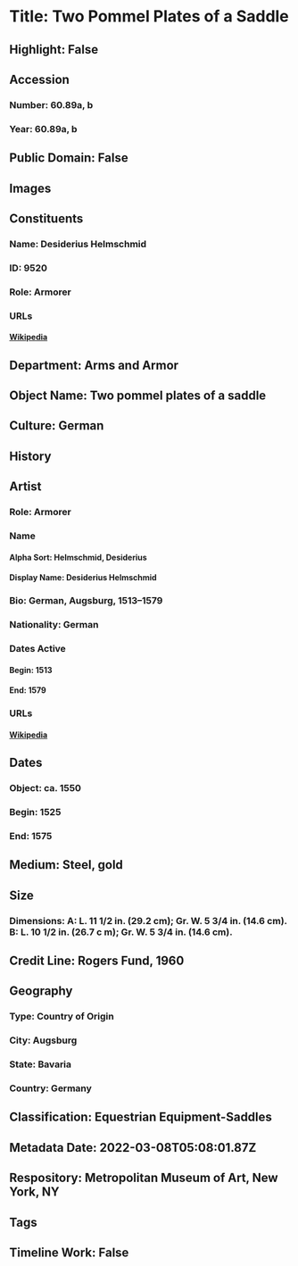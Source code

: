 # Title: Two Pommel Plates of a Saddle
## Highlight: False
## Accession
### Number: 60.89a, b
### Year: 60.89a, b
## Public Domain: False
## Images
## Constituents
### Name: Desiderius Helmschmid
### ID: 9520
### Role: Armorer
### URLs
#### [Wikipedia](https://www.wikidata.org/wiki/Q55910574)
## Department: Arms and Armor
## Object Name: Two pommel plates of a saddle
## Culture: German
## History
## Artist
### Role: Armorer
### Name
#### Alpha Sort: Helmschmid, Desiderius
#### Display Name: Desiderius Helmschmid
### Bio: German, Augsburg, 1513–1579
### Nationality: German
### Dates Active
#### Begin: 1513
#### End: 1579
### URLs
#### [Wikipedia](https://www.wikidata.org/wiki/Q55910574)
## Dates
### Object: ca. 1550
### Begin: 1525
### End: 1575
## Medium: Steel, gold
## Size
### Dimensions: A: L. 11 1/2 in. (29.2 cm); Gr. W. 5 3/4 in. (14.6 cm). B: L. 10 1/2 in.  (26.7 c m); Gr. W. 5 3/4 in. (14.6 cm).
## Credit Line: Rogers Fund, 1960
## Geography
### Type: Country of Origin
### City: Augsburg
### State: Bavaria
### Country: Germany
## Classification: Equestrian Equipment-Saddles
## Metadata Date: 2022-03-08T05:08:01.87Z
## Respository: Metropolitan Museum of Art, New York, NY
## Tags
## Timeline Work: False